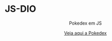 # JS-DIO
<div align="center">
   <p>Pokedex em JS</p> 
  <a href="https://js-pokedex-taupe.vercel.app/"> Veja aqui a Pokedex </a>
</div>
